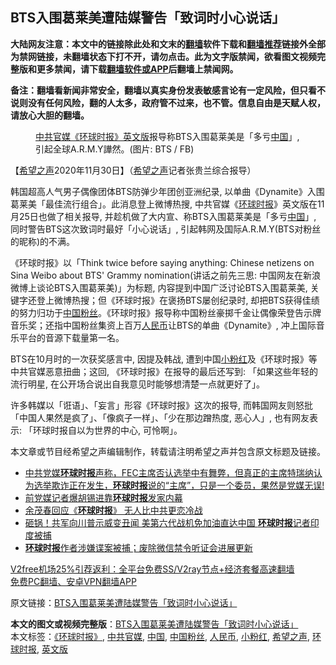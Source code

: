  <h2>BTS入围葛莱美遭陆媒警告「致词时小心说话」</h2> <p class="notice"><b>大陆网友注意：本文中的链接除此处和文末的<a href="https://github.com/bannedbook/fanqiang" >翻墙</a>软件下载和<a href="https://github.com/killgcd/justmysocks/blob/master/README.md">翻墙推荐</a>链接外全部为禁网链接，未翻墙状态下打不开，请勿点击。此为文字版禁闻，欲看图文视频完整版和更多禁闻，请下载<a href="https://github.com/bannedbook/fanqiang">翻墙软件或APP</a>后翻墙上禁闻网。</p><p>备注：翻墙看新闻非常安全，翻墙以真实身份发表敏感言论有一定风险，但只看不说则没有任何风险，翻的人太多，政府管不过来，也不管。信息自由是天赋人权，请放心大胆的翻墙。</b></p>  <div class="entry"> <figure><figcaption><a href="https://www.bannedbook.org/bnews/tag/%e4%b8%ad%e5%85%b1%e5%ae%98%e5%aa%92/" class="st_tag internal_tag" rel="tag" title="标签 中共官媒 下的日志">中共官媒</a><a href="https://www.bannedbook.org/bnews/tag/%E3%80%8A%E7%8E%AF%E7%90%83%E6%97%B6%E6%8A%A5%E3%80%8B/" class="st_tag internal_tag" rel="tag" title="标签 《环球时报》 下的日志">《环球时报》</a><a href="https://www.bannedbook.org/bnews/tag/%E8%8B%B1%E6%96%87%E7%89%88/" class="st_tag internal_tag" rel="tag" title="标签 英文版 下的日志">英文版</a>报导称BTS入围葛莱美是「多亏<a href="https://www.bannedbook.org/bnews/tag/%E4%B8%AD%E5%9B%BD/" class="st_tag internal_tag" rel="tag" title="标签 中国 下的日志">中国</a>」, 引起全球A.R.M.Y譁然。(图片: BTS / FB)</figcaption></figure> <p>【<span class='wp_keywordlink_affiliate'><a href="https://www.soundofhope.org" title="希望之声" target="_blank">希望之声</a></span>2020年11月30日】（<a href="https://www.bannedbook.org/bnews/tag/%e5%b8%8c%e6%9c%9b%e4%b9%8b%e5%a3%b0/" class="st_tag internal_tag" rel="tag" title="标签 希望之声 下的日志">希望之声</a>记者张贵兰综合报导）</p> <p>韩国超高人气男子偶像团体BTS防弹少年团创亚洲纪录, 以单曲《Dynamite》入围葛莱美「最佳流行组合」。此消息登上微博热搜, 中共官媒《<a href="https://www.bannedbook.org/bnews/tag/%e7%8e%af%e7%90%83%e6%97%b6%e6%8a%a5/" class="st_tag internal_tag" rel="tag" title="标签 环球时报 下的日志">环球时报</a>》英文版在11月25日也做了相关报导, 并趁机做了大内宣、称BTS入围葛莱美是「多亏<span class='wp_keywordlink_affiliate'><a href="https://www.bannedbook.org/" title="中国" target="_blank">中国</a></span>」, 同时警告BTS这次致词时最好「小心说话」, 引起韩网及国际A.R.M.Y(BTS对粉丝的昵称)的不满。   </p> <p></p>  <p>《环球时报》以「Think twice before saying anything: Chinese netizens on Sina Weibo about BTS&#x27; Grammy nomination(讲话之前先三思: 中国网友在新浪微博上谈论BTS入围葛莱美)」为标题, 内容提到中国广泛讨论BTS入围葛莱美, 关键字还登上微博热搜；但《环球时报》在褒扬BTS屡创纪录时, 却把BTS获得佳绩的努力归功于<a href="https://www.bannedbook.org/bnews/tag/%E4%B8%AD%E5%9B%BD%E7%B2%89%E4%B8%9D/" class="st_tag internal_tag" rel="tag" title="标签 中国粉丝 下的日志">中国粉丝</a>。《环球时报》报导称中国粉丝豪掷千金让偶像荣登告示牌音乐奖；还指中国粉丝集资上百万<a href="https://www.bannedbook.org/bnews/tag/%e4%ba%ba%e6%b0%91%e5%b8%81/" class="st_tag internal_tag" rel="tag" title="标签 人民币 下的日志">人民币</a>让BTS的单曲《Dynamite》, 冲上国际音乐平台的音源下载量第一名。</p> <p></p> <p>BTS在10月时的一次获奖感言中, 因提及韩战, 遭到中国<a href="https://www.bannedbook.org/bnews/tag/%e5%b0%8f%e7%b2%89%e7%ba%a2/" class="st_tag internal_tag" rel="tag" title="标签 小粉红 下的日志">小粉红</a>及《环球时报》等中共官媒恶意扭曲；这回, 《环球时报》在报导的最后还写到: 「如果这些年轻的流行明星, 在公开场合说出自我意见时能够想清楚一点就更好了」。</p>  <p>许多韩媒以「诳语」、「妄言」形容《环球时报》这次的报导, 而韩国网友则怒批「中国人果然是疯了」、「像疯子一样」、「少在那边蹭热度, 恶心人」, 也有网友表示: 「环球时报自以为世界的中心, 可怜啊」。 </p> <p>本文章或节目经希望之声编辑制作，转载请注明希望之声并包含原文标题及链接。</p> <ul class='op-related-articles' title='相关阅读'> <li><a href='https://www.bannedbook.org/bnews/bannedvideo/20201110/1428894.html' target='_blank'>中共党媒<b>环球时报</b>声称，FEC主席否认选举中有舞弊，但真正的主席特瑞纳认为选举欺诈正在发生，<b>环球时报</b>说的“主席”，只是一个委员，果然是党媒无误!</a></li> <li><a href='https://www.bannedbook.org/bnews/comments/20201012/1412435.html' target='_blank'>前党媒记者爆胡锡进靠<b>环球时报</b>发家内幕</a></li> <li><a href='https://www.bannedbook.org/bnews/cbnews/20200926/1403497.html' target='_blank'>余茂春回应《<b>环球时报</b>》 无人比中共更恋冷战</a></li> <li><a href='https://www.bannedbook.org/bnews/cnnews/20200920/1400037.html' target='_blank'>砸锅！共军向川普示威变丑闻 美第六代战机免加油直达中国 <b>环球时报</b>记者印度被捕</a></li> <li><a href='https://www.bannedbook.org/bnews/cbnews/20200920/1399759.html' target='_blank'><b>环球时报</b>作者涉嫌谍案被捕；废除微信禁令听证会进展更新</a></li> </ul> <p class="texttj"> <a href="https://github.com/bannedbook/fanqiang/wiki/V2ray%E6%9C%BA%E5%9C%BA" target="_blank">V2free机场25%引荐返利：全平台免费SS/V2ray节点+经济套餐高速翻墙</a><br/> <a href="https://github.com/bannedbook/fanqiang/wiki/%E7%A6%81%E9%97%BB%E7%BD%91%E5%AE%89%E5%8D%93%E7%BF%BB%E5%A2%99%E6%96%B0%E9%97%BBAPP" target="_blank">免费PC翻墙、安卓VPN翻墙APP</a></p><p>原文链接：<a class="src_link"  href="https://www.soundofhope.org/post/448585" target="_blank">BTS入围葛莱美遭陆媒警告「致词时小心说话」</a></p> <a name='sharetosocial'></a>       <div><b>本文的图文或视频完整版</b>：<a href='https://www.bannedbook.org/bnews/comments/20201201/1439786.html'>BTS入围葛莱美遭陆媒警告「致词时小心说话」</a></div>  </div><!--END ENTRY--> <div class="postfooter"> <div>本文标签：<a href="https://www.bannedbook.org/bnews/tag/%E3%80%8A%E7%8E%AF%E7%90%83%E6%97%B6%E6%8A%A5%E3%80%8B/" rel="tag">《环球时报》</a>, <a href="https://www.bannedbook.org/bnews/tag/%e4%b8%ad%e5%85%b1%e5%ae%98%e5%aa%92/" rel="tag">中共官媒</a>, <a href="https://www.bannedbook.org/bnews/tag/%E4%B8%AD%E5%9B%BD/" rel="tag">中国</a>, <a href="https://www.bannedbook.org/bnews/tag/%E4%B8%AD%E5%9B%BD%E7%B2%89%E4%B8%9D/" rel="tag">中国粉丝</a>, <a href="https://www.bannedbook.org/bnews/tag/%e4%ba%ba%e6%b0%91%e5%b8%81/" rel="tag">人民币</a>, <a href="https://www.bannedbook.org/bnews/tag/%e5%b0%8f%e7%b2%89%e7%ba%a2/" rel="tag">小粉红</a>, <a href="https://www.bannedbook.org/bnews/tag/%e5%b8%8c%e6%9c%9b%e4%b9%8b%e5%a3%b0/" rel="tag">希望之声</a>, <a href="https://www.bannedbook.org/bnews/tag/%e7%8e%af%e7%90%83%e6%97%b6%e6%8a%a5/" rel="tag">环球时报</a>, <a href="https://www.bannedbook.org/bnews/tag/%E8%8B%B1%E6%96%87%E7%89%88/" rel="tag">英文版</a></div>  </div><!--END POSTFOOTER--> 